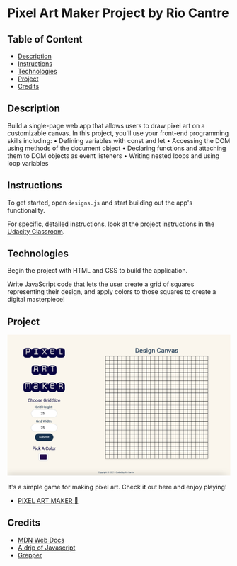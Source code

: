 # Pixel Art Maker Project by Rio Cantre

## Table of Content

- [Description](#description)
- [Instructions](#instructions)
- [Technologies](#technologies)
- [Project](#project)
- [Credits](#credits)

## Description

Build a single-page web app that allows users to draw pixel art on a customizable canvas.
In this project, you'll use your front-end programming skills including:
• Defining variables with const and let
• Accessing the DOM using methods of the document object
• Declaring functions and attaching them to DOM objects as event listeners
• Writing nested loops and using loop variables

## Instructions

To get started, open `designs.js` and start building out the app's functionality.

For specific, detailed instructions, look at the project instructions in the [Udacity Classroom](https://classroom.udacity.com/me).

## Technologies

Begin the project with HTML and CSS to build the application.

Write JavaScript code that lets the user create a grid of squares representing their design, and apply colors to those squares to create a digital masterpiece!

## Project

![preview](/images/preview.png)

It's a simple game for making pixel art. Check it out here and enjoy playing!

- [PIXEL ART MAKER 🎨 ](https://priceless-lewin-510280.netlify.app/)

## Credits

- [MDN Web Docs](https://developer.mozilla.org/en-US/)
- [A drip of Javascript](http://adripofjavascript.com/blog/drips/object-equality-in-javascript.html)
- [Grepper](https://www.codegrepper.com/code-examples/javascript/double+click+event+in+javascript)
